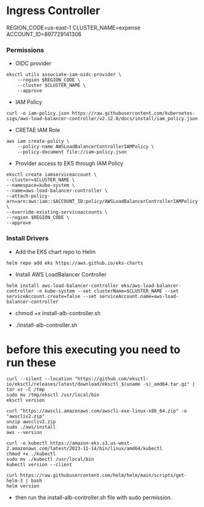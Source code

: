 # Ingress Controller

REGION_CODE=us-east-1
CLUSTER_NAME=expense
ACCOUNT_ID=897729141306


### Permissions

* OIDC provider
```
eksctl utils associate-iam-oidc-provider \
    --region $REGION_CODE \
    --cluster $CLUSTER_NAME \
    --approve
```

* IAM Policy
```
curl -o iam-policy.json https://raw.githubusercontent.com/kubernetes-sigs/aws-load-balancer-controller/v2.12.0/docs/install/iam_policy.json
```



* CRETAE IAM Role

```
aws iam create-policy \
    --policy-name AWSLoadBalancerControllerIAMPolicy \
    --policy-document file://iam-policy.json
```

* Provider access to EKS through IAM Policy
```
eksctl create iamserviceaccount \
--cluster=$CLUSTER_NAME \
--namespace=kube-system \
--name=aws-load-balancer-controller \
--attach-policy-arn=arn:aws:iam::$ACCOUNT_ID:policy/AWSLoadBalancerControllerIAMPolicy \
--override-existing-serviceaccounts \
--region $REGION_CODE \
--approve
```


### Install Drivers

* Add the EKS chart repo to Helm
```
helm repo add eks https://aws.github.io/eks-charts
```

* Install AWS LoadBalancer Controller

```
helm install aws-load-balancer-controller eks/aws-load-balancer-controller -n kube-system --set clusterName=$CLUSTER_NAME --set serviceAccount.create=false --set serviceAccount.name=aws-load-balancer-controller
```



* chmod +x install-alb-controller.sh

* ./install-alb-controller.sh



# before this executing you need to run these 

```
curl --silent --location "https://github.com/eksctl-io/eksctl/releases/latest/download/eksctl_$(uname -s)_amd64.tar.gz" | tar xz -C /tmp
sudo mv /tmp/eksctl /usr/local/bin
eksctl version
```

```
curl "https://awscli.amazonaws.com/awscli-exe-linux-x86_64.zip" -o "awscliv2.zip"
unzip awscliv2.zip
sudo ./aws/install
aws --version
```

```
curl -o kubectl https://amazon-eks.s3.us-west-2.amazonaws.com/latest/2023-11-14/bin/linux/amd64/kubectl
chmod +x ./kubectl
sudo mv ./kubectl /usr/local/bin
kubectl version --client
```

```
curl https://raw.githubusercontent.com/helm/helm/main/scripts/get-helm-3 | bash
helm version
```

* then run the install-alb-controller.sh file with sudo permission.